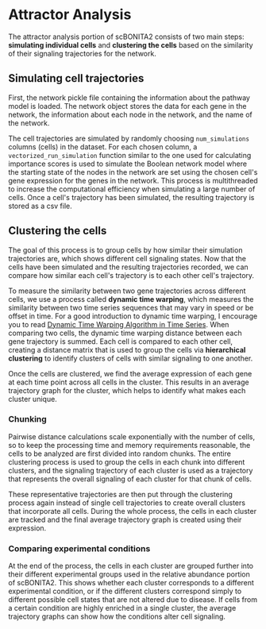 # Attractor Analysis

The attractor analysis portion of scBONITA2 consists of two main steps: **simulating individual cells** and **clustering
the cells** based on the similarity of their signaling trajectories for the network.

## Simulating cell trajectories

First, the network pickle file containing the information about the pathway model is loaded. The network object stores 
the data for each gene in the network, the information about each node in the network, and the name of the network.

The cell trajectories are simulated by randomly choosing `num_simulations` columns (cells) in the dataset. For each 
chosen column, a `vectorized_run_simulation` function similar to the one used for calculating importance scores is used
to simulate the Boolean network model where the starting state of the nodes in the network are set using the
chosen cell's gene expression for the genes in the network. This process is multithreaded to increase the computational
efficiency when simulating a large number of cells. Once a cell's trajectory has been simulated, the resulting trajectory
is stored as a csv file.

## Clustering the cells
The goal of this process is to group cells by how similar their simulation trajectories are, which shows different cell
signaling states. Now that the cells have been simulated and the resulting trajectories recorded, we can compare how
similar each cell's trajectory is to each other cell's trajectory. 

To measure the similarity between two gene trajectories across different cells, we use a process called **dynamic time
warping**, which measures the similarity between two time series sequences that may vary in speed or be offset in time.
For a good introduction to dynamic time warping, I encourage you to read [Dynamic Time Warping Algorithm in Time 
Series](https://www.theaidream.com/post/dynamic-time-warping-dtw-algorithm-in-time-series). When comparing two cells,
the dynamic time warping distance between each gene trajectory is summed. Each cell is compared to each other cell, 
creating a distance matrix that is used to group the cells via **hierarchical clustering** to identify clusters of cells
with similar signaling to one another. 

Once the cells are clustered, we find the average expression of each gene at each time point across all cells in the
cluster. This results in an average trajectory graph for the cluster, which helps to identify what makes each cluster
unique. 


### Chunking
Pairwise distance calculations scale exponentially with the number of cells, so to keep the processing time and memory
requirements reasonable, the cells to be analyzed are first divided into random chunks. The entire clustering process 
is used to group the cells in each chunk into different clusters, and the signaling trajectory of each cluster is used
as a trajectory that represents the overall signaling of each cluster for that chunk of cells. 

These representative trajectories are then put through the clustering process again instead of single cell trajectories
to create overall clusters that incorporate all cells. During the whole process, the cells in each cluster are tracked
and the final average trajectory graph is created using their expression.

### Comparing experimental conditions
At the end of the process, the cells in each cluster are grouped further into their different experimental groups used
in the relative abundance portion of scBONITA2. This shows whether each cluster corresponds to a different 
experimental condition, or if the different clusters correspond simply to different possible cell states that are not
altered due to disease. If cells from a certain condition are highly enriched in a single cluster, the average 
trajectory graphs can show how the conditions alter cell signaling.




